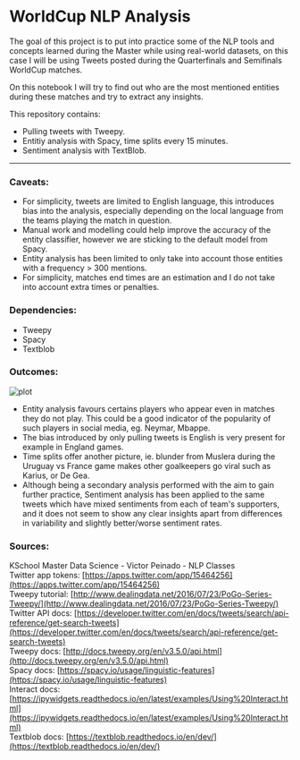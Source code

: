 # WorldCup NLP Analysis

The goal of this project is to put into practice some of the NLP tools and concepts learned during the Master while using real-world datasets, on this case I will be using Tweets posted during the Quarterfinals and Semifinals WorldCup matches.

On this notebook I will try to find out who are the most mentioned entities during these matches and try to extract any insights.

This repository contains:

 - Pulling tweets with Tweepy.
 - Entitiy analysis with Spacy, time splits every 15 minutes.
 - Sentiment analysis with TextBlob.
 
----

### Caveats:

- For simplicity, tweets are limited to English language, this introduces bias into the analysis, especially depending on the local language from the teams playing the match in question.  
- Manual work and modelling could help improve the accuracy of the entity classifier, however we are sticking to the default model from Spacy.  
- Entity analysis has been limited to only take into account those entities with a frequency > 300 mentions.  
- For simplicity, matches end times are an estimation and I do not take into account extra times or penalties.  


### Dependencies:
- Tweepy
- Spacy
- Textblob

### Outcomes:
![plot](https://i.imgur.com/iMR80GJ.png)

- Entity analysis favours certains players who appear even in matches they do not play. This could be a good indicator of the popularity of such players in social media, eg. Neymar, Mbappe.
- The bias introduced by only pulling tweets is English is very present for example in England games.
- Time splits offer another picture, ie. blunder from Muslera during the Uruguay vs France game makes other goalkeepers go viral such as Karius, or De Gea.
- Although being a secondary analysis performed with the aim to gain further practice, Sentiment analysis has been applied to the same tweets which have mixed sentiments from each of team's supporters, and it does not seem to show any clear insights apart from differences in variability and slightly better/worse sentiment rates.

### Sources:  

KSchool Master Data Science - Victor Peinado - NLP Classes  
Twitter app tokens: [https://apps.twitter.com/app/15464256](https://apps.twitter.com/app/15464256)  
Tweepy tutorial: [http://www.dealingdata.net/2016/07/23/PoGo-Series-Tweepy/](http://www.dealingdata.net/2016/07/23/PoGo-Series-Tweepy/)  
Twitter API docs: [https://developer.twitter.com/en/docs/tweets/search/api-reference/get-search-tweets](https://developer.twitter.com/en/docs/tweets/search/api-reference/get-search-tweets)  
Tweepy docs: [http://docs.tweepy.org/en/v3.5.0/api.html](http://docs.tweepy.org/en/v3.5.0/api.html)  
Spacy docs: [https://spacy.io/usage/linguistic-features](https://spacy.io/usage/linguistic-features)   
Interact docs: [https://ipywidgets.readthedocs.io/en/latest/examples/Using%20Interact.html](https://ipywidgets.readthedocs.io/en/latest/examples/Using%20Interact.html)  
Textblob docs: [https://textblob.readthedocs.io/en/dev/](https://textblob.readthedocs.io/en/dev/)  
